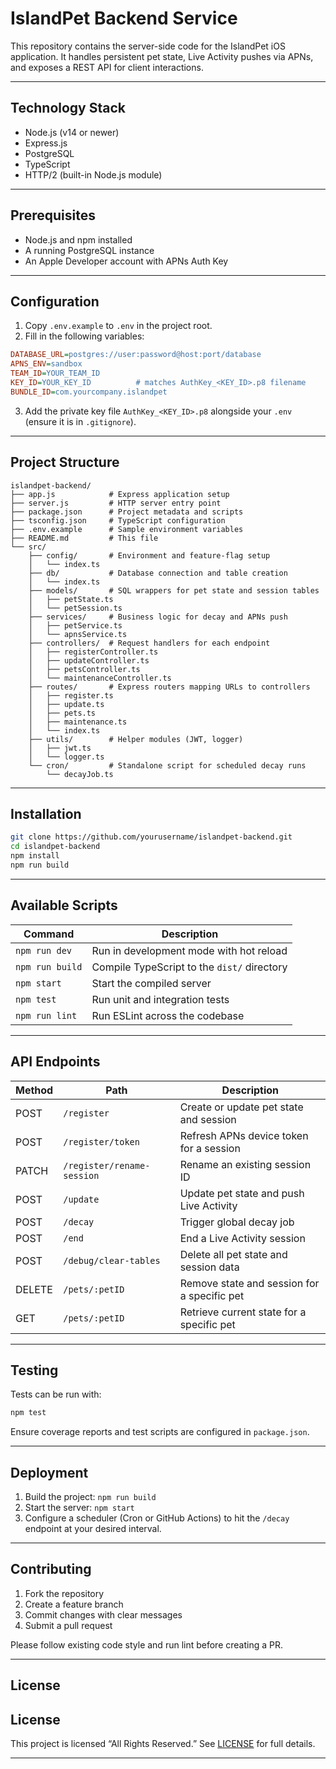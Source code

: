 # IslandPet Backend Service

This repository contains the server-side code for the IslandPet iOS application. It handles persistent pet state, Live Activity pushes via APNs, and exposes a REST API for client interactions.

---

## Technology Stack

- Node.js (v14 or newer)
- Express.js
- PostgreSQL
- TypeScript
- HTTP/2 (built-in Node.js module)

---

## Prerequisites

- Node.js and npm installed
- A running PostgreSQL instance
- An Apple Developer account with APNs Auth Key

---

## Configuration

1. Copy `.env.example` to `.env` in the project root.  
2. Fill in the following variables:

```ini
DATABASE_URL=postgres://user:password@host:port/database
APNS_ENV=sandbox
TEAM_ID=YOUR_TEAM_ID
KEY_ID=YOUR_KEY_ID          # matches AuthKey_<KEY_ID>.p8 filename
BUNDLE_ID=com.yourcompany.islandpet
```

3. Add the private key file `AuthKey_<KEY_ID>.p8` alongside your `.env` (ensure it is in `.gitignore`).

---

## Project Structure

```
islandpet-backend/
├── app.js            # Express application setup
├── server.js         # HTTP server entry point
├── package.json      # Project metadata and scripts
├── tsconfig.json     # TypeScript configuration
├── .env.example      # Sample environment variables
├── README.md         # This file
└── src/
    ├── config/       # Environment and feature-flag setup
    │   └── index.ts
    ├── db/           # Database connection and table creation
    │   └── index.ts
    ├── models/       # SQL wrappers for pet state and session tables
    │   ├── petState.ts
    │   └── petSession.ts
    ├── services/     # Business logic for decay and APNs push
    │   ├── petService.ts
    │   └── apnsService.ts
    ├── controllers/  # Request handlers for each endpoint
    │   ├── registerController.ts
    │   ├── updateController.ts
    │   ├── petsController.ts
    │   └── maintenanceController.ts
    ├── routes/       # Express routers mapping URLs to controllers
    │   ├── register.ts
    │   ├── update.ts
    │   ├── pets.ts
    │   ├── maintenance.ts
    │   └── index.ts
    ├── utils/        # Helper modules (JWT, logger)
    │   ├── jwt.ts
    │   └── logger.ts
    └── cron/         # Standalone script for scheduled decay runs
        └── decayJob.ts
```

---

## Installation

```bash
git clone https://github.com/yourusername/islandpet-backend.git
cd islandpet-backend
npm install
npm run build      
```

---

## Available Scripts

| Command        | Description                                       |
| -------------- | ------------------------------------------------- |
| `npm run dev`  | Run in development mode with hot reload           |
| `npm run build`| Compile TypeScript to the `dist/` directory       |
| `npm start`    | Start the compiled server                         |
| `npm test`     | Run unit and integration tests                    |
| `npm run lint` | Run ESLint across the codebase                    |

---

## API Endpoints

| Method | Path                            | Description                                   |
| ------ | ------------------------------- | --------------------------------------------- |
| POST   | `/register`                     | Create or update pet state and session        |
| POST   | `/register/token`               | Refresh APNs device token for a session       |
| PATCH  | `/register/rename-session`      | Rename an existing session ID                 |
| POST   | `/update`                       | Update pet state and push Live Activity       |
| POST   | `/decay`                        | Trigger global decay job                      |
| POST   | `/end`                          | End a Live Activity session                   |
| POST   | `/debug/clear-tables`           | Delete all pet state and session data         |
| DELETE | `/pets/:petID`                  | Remove state and session for a specific pet   |
| GET    | `/pets/:petID`                  | Retrieve current state for a specific pet     |

---

## Testing

Tests can be run with:

```bash
npm test
```

Ensure coverage reports and test scripts are configured in `package.json`.

---

## Deployment

1. Build the project: `npm run build`  
2. Start the server: `npm start`  
3. Configure a scheduler (Cron or GitHub Actions) to hit the `/decay` endpoint at your desired interval.

---

## Contributing

1. Fork the repository  
2. Create a feature branch  
3. Commit changes with clear messages  
4. Submit a pull request  

Please follow existing code style and run lint before creating a PR.

---

## License

## License

This project is licensed “All Rights Reserved.” See [LICENSE](LICENSE) for full details.

---